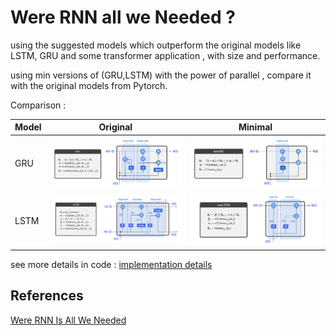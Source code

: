 # Were RNN all we Needed ?

using the suggested models which outperform the original models like LSTM, GRU and some transformer application , with size and performance.

using min versions of (GRU,LSTM) with the power of parallel , compare it with the original models from Pytorch.

Comparison :

| Model | Original | Minimal |
| --- | --- | --- |
| GRU | ![GRU](assets/GRUV.png) | ![minGRU](assets/GRUV2.png) |
| LSTM | ![LSTM](assets/LSTMV.png) | ![minLSTM](assets/LSTMV2.png) |

see more details in code :
[implementation details](implementation_details.ipynb)

## References

[Were RNN Is All We Needed](https://arxiv.org/pdf/2410.01201)
